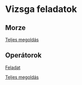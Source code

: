 # Vizsga feladatok
 
## Morze
[Teljes megoldás](VizsgaGyakTeljesMegoldás.rar)

## Operátorok
[Feladat](infojegyzet.hu/vizsgafeladatok/okj-programozas/szoftverfejleszto-201006)

[Teljes megoldás](VizsgaGyak2.rar)

